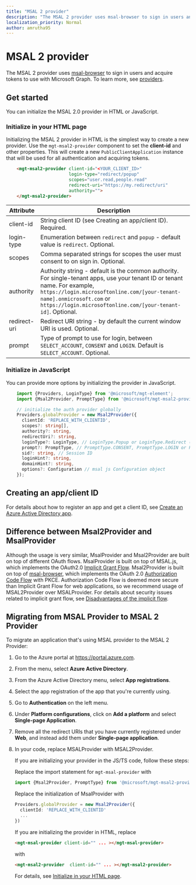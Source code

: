 ```yaml
---
title: "MSAL 2 provider"
description: "The MSAL 2 provider uses msal-browser to sign in users and acquire tokens to use with the Microsoft Graph"
localization_priority: Normal
author: amrutha95
---
```


# MSAL 2  provider

The MSAL 2 provider uses [msal-browser](https://github.com/AzureAD/microsoft-authentication-library-for-js/tree/dev/lib/msal-browser) to sign in users and acquire tokens to use with Microsoft Graph.
To learn more, see [providers](./providers.md).

## Get started

You can initialize the MSAL 2.0 provider in HTML or JavaScript.

### Initialize in your HTML page

Initializing the MSAL 2 provider in HTML is the simplest way to create a new provider. Use the `mgt-msal2-provider` component to set the **client-id** and other properties. This will create a new `PublicClientApplication` instance that will be used for all authentication and acquiring tokens.

```html
    <mgt-msal2-provider client-id="<YOUR_CLIENT_ID>"
                        login-type="redirect/popup" 
                        scopes="user.read,people.read" 
                        redirect-uri="https://my.redirect/uri" 
                        authority=""> 
    </mgt-msal2-provider> 
```

| Attribute    | Description                                                                                                                                                                                                                                                           |
|--------------|-----------------------------------------------------------------------------------------------------------------------------------------------------------------------------------------------------------------------------------------------------------------------|
| client-id    | String client ID (see Creating an app/client ID). Required.                                                                                                                                                                                                           |
| login-type   | Enumeration between `redirect` and `popup` - default value is `redirect`. Optional.                                                                                                                                                                                   |
| scopes       | Comma separated strings for scopes the user must consent to on sign in. Optional.                                                                                                                                                                                     |
| authority    | Authority string - default is the common authority. For single-tenant apps, use your tenant ID or tenant name. For example, `https://login.microsoftonline.com/[your-tenant-name].onmicrosoft.com` or `https://login.microsoftonline.com/[your-tenant-id]`. Optional. |
| redirect-uri | Redirect URI string - by default the current window URI is used. Optional.                                                                                                                                                                                            |
| prompt       | Type of prompt to use for login, between ```SELECT_ACCOUNT```, ```CONSENT``` and ```LOGIN```. Default is ```SELECT_ACCOUNT```. Optional.

### Initialize in JavaScript

You can provide more options by initializing the provider in JavaScript.

```ts
    import {Providers, LoginType} from '@microsoft/mgt-element';
    import {Msal2Provider, PromptType} from '@microsoft/mgt-msal2-provider';

    // initialize the auth provider globally
    Providers.globalProvider = new Msal2Provider({
      clientId: 'REPLACE_WITH_CLIENTID',
      scopes?: string[],
      authority?: string,
      redirectUri?: string,
      loginType?: LoginType, // LoginType.Popup or LoginType.Redirect (redirect is default)
      prompt?: PromptType, // PromptType.CONSENT, PromptType.LOGIN or PromptType.SELECT_ACCOUNT
      sid?: string, // Session ID
      loginHint?: string,
      domainHint?: string,
      options?: Configuration // msal js Configuration object
    });
```

## Creating an app/client ID

For details about how to register an app and get a client ID, see [Create an Azure Active Directory app](../get-started/add-aad-app-registration.md).

## Difference between Msal2Provider and MsalProvider
Although the usage is very similar, MsalProvider and Msal2Provider are built on top of different OAuth flows. MsalProvider is built on top of MSAL.js, which implements the OAuth2.0 [Implicit Grant Flow](/azure/active-directory/develop/v2-oauth2-implicit-grant-flow). Msal2Provider is built on top of [msal-browser](https://github.com/AzureAD/microsoft-authentication-library-for-js/tree/dev/lib/msal-browser), which implements the OAuth 2.0 [Authorization Code Flow](/azure/active-directory/develop/v2-oauth2-auth-code-flow) with PKCE.
Authorization Code Flow is deemed more secure than Implicit Grant Flow for web applications, so we recommend usage of MSAL2Provider over MSALProvider. For details about security issues related to implicit grant flow, see [Disadvantages of the implicit flow](https://tools.ietf.org/html/draft-ietf-oauth-browser-based-apps-04#section-9.8.6).

## Migrating from MSAL Provider to MSAL 2 Provider
To migrate an application that's using MSAL provider to the MSAL 2 Provider:
1. Go to the Azure portal at https://portal.azure.com.
1. From the menu, select **Azure Active Directory**.
1. From the Azure Active Directory menu, select **App registrations**.
1. Select the app registration of the app that you're currently using. 
1. Go to **Authentication** on the left menu.
1. Under **Platform configurations**, click on **Add a platform** and select **Single-page Application**.
1. Remove all the redirect URIs that you have currently registered under **Web**, and instead add them under **Single-page application**.
1. In your code, replace MSALProvider with MSAL2Provider.

    If you are initializing your provider in the JS/TS code, follow these steps:
    
    Replace the import statement for ```mgt-msal-provider``` with 
    ```ts 
    import {Msal2Provider, PromptType} from '@microsoft/mgt-msal2-provider';
    ```

    Replace the initialization of MsalProvider with
    ```ts
    Providers.globalProvider = new Msal2Provider({ 
      clientId: 'REPLACE_WITH_CLIENTID'
      ...
    })
    ```
    If you are initializing the provider in HTML, replace 
    ```html
    <mgt-msal-provider client-id="" ... ></mgt-msal-provider>
    ``` 
    with 
    ```html
    <mgt-msal2-provider  client-id="" ... ></mgt-msal2-provider>
     ```
    For details, see [Initialize in your HTML page](#initialize-in-your-html-page).

